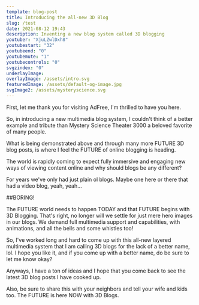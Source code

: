 ```yaml
---
template: blog-post
title: Introducing the all-new 3D Blog
slug: /test
date: 2021-08-12 19:43
description: Inventing a new blog system called 3D blogging
youtuber: "XjuLZwlDxh8"
youtubestart: "32"
youtubeend: "0"
youtubemute: "1"
youtubecontrols: "0"
svgzindex: "0"
underlayImage: 
overlayImage: /assets/intro.svg
featuredImage: /assets/default-og-image.jpg
svgImage2: /assets/mysteryscience.svg
---
```

First, let me thank you for visiting AdFree, I'm thrilled to have you here. 

So, in introducing a new multimedia blog system, I couldn't think of a better example and tribute than Mystery Science Theater 3000 a beloved favorite of many people. 

What is being demonstrated above and through many more FUTURE 3D blog posts, is where I feel the FUTURE of online blogging is heading. 

The world is rapidly coming to expect fully immersive and engaging new ways of viewing content online and why should blogs be any different?

For years we've only had just plain ol blogs. Maybe one here or there that had a video blog, yeah, yeah... 

##BORING!

The FUTURE world needs to happen TODAY and that FUTURE begins with 3D Blogging. That's right, no longer will we settle for just mere hero images in our blogs. We demand full multimedia support and capabilities, with animations, and all the bells and some whistles too!

So, I've worked long and hard to come up with this all-new layered multimedia system that I am calling 3D blogs for the lack of a better name, lol. I hope you like it, and if you come up with a better name, do be sure to let me know okay?

Anyways, I have a ton of ideas and I hope that you come back to see the latest 3D blog posts I have cooked up. 

Also, be sure to share this with your neighbors and tell your wife and kids too. The FUTURE is here NOW with 3D Blogs.
 


<!--

iHxmNzMfDj4 **

NfEdtor4cis

/assets/randpaul-sucks.svg
/assets/default-og-image.jpg
/assets/cuomotouchy-story.jpg
 const Url = <iframe title="AdFree YouTube" id="youtube" className="video" width="100%" height="350" frameBorder="0" playsInline src="https://www.youtube.com/embed/" + frontmatter.youtuber + "?controls=" + frontmatter.youtubecontrols + "&amp;showinfo=0&amp;rel=0&amp;autoplay=1&amp;start=" + frontmatter.youtubestart + "&amp;end=" + frontmatter.youtubeend + "&amp;loop=1&amp;mute=" + frontmatter.youtubemute + "&amp;playsinline=1&amp;playlist=" + frontmatter.youtuber + "/>" ? frontmatter.featuredImage2.relativePath : "" -->